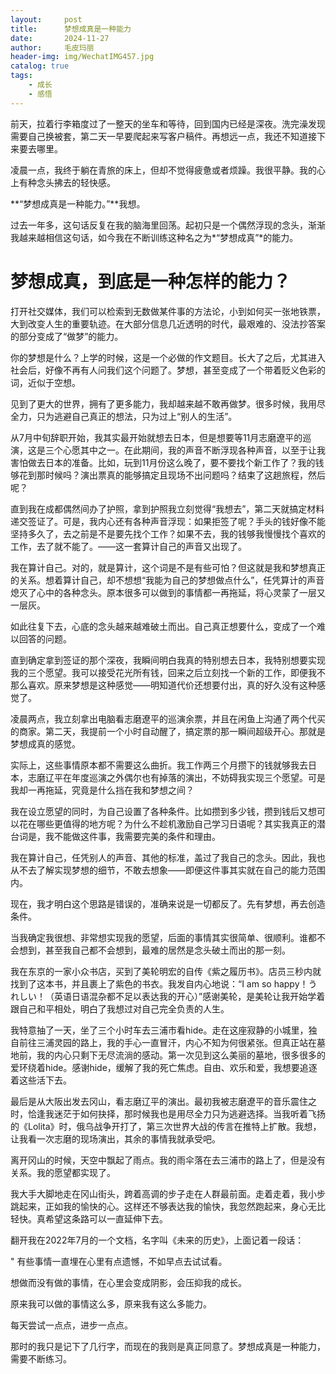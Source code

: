 ```yaml
---
layout:     post
title:      梦想成真是一种能力
date:       2024-11-27
author:     毛皮玛丽
header-img: img/WechatIMG457.jpg
catalog: true
tags:
    - 成长
    - 感悟
---
```

前天，拉着行李箱度过了一整天的坐车和等待，回到国内已经是深夜。洗完澡发现需要自己换被套，第二天一早要爬起来写客户稿件。再想远一点，我还不知道接下来要去哪里。

凌晨一点，我终于躺在青旅的床上，但却不觉得疲惫或者烦躁。我很平静。我的心上有种念头拂去的轻快感。

**“梦想成真是一种能力。”**我想。

过去一年多，这句话反复在我的脑海里回荡。起初只是一个偶然浮现的念头，渐渐我越来越相信这句话，如今我在不断训练这种名之为*“梦想成真”*的能力。

# 梦想成真，到底是一种怎样的能力？

打开社交媒体，我们可以检索到无数做某件事的方法论，小到如何买一张地铁票，大到改变人生的重要轨迹。在大部分信息几近透明的时代，最艰难的、没法抄答案的部分变成了“做梦”的能力。

你的梦想是什么？上学的时候，这是一个必做的作文题目。长大了之后，尤其进入社会后，好像不再有人问我们这个问题了。梦想，甚至变成了一个带着贬义色彩的词，近似于空想。

见到了更大的世界，拥有了更多能力，我却越来越不敢再做梦。很多时候，我用尽全力，只为逃避自己真正的想法，只为过上“别人的生活”。

从7月中旬辞职开始，我其实最开始就想去日本，但是想要等11月志磨遼平的巡演，这是三个心愿其中之一。在此期间，我的声音不断浮现各种声音，以至于让我害怕做去日本的准备。比如，玩到11月份这么晚了，要不要找个新工作了？我的钱够花到那时候吗？演出票真的能够搞定且现场不出问题吗？结束了这趟旅程，然后呢？

直到我在成都偶然间办了护照，拿到护照我立刻觉得“我想去”，第二天就搞定材料递交签证了。可是，我内心还有各种声音浮现：如果拒签了呢？手头的钱好像不能坚持多久了，去之前是不是要先找个工作？如果不去，我的钱够我慢慢找个喜欢的工作，去了就不能了。——这一套算计自己的声音又出现了。

我在算计自己。对的，就是算计，这个词是不是有些可怕？但这就是我和梦想真正的关系。想着算计自己，却不想想“我能为自己的梦想做点什么”，任凭算计的声音熄灭了心中的各种念头。原本很多可以做到的事情都一再拖延，将心灵蒙了一层又一层灰。

如此往复下去，心底的念头越来越难破土而出。自己真正想要什么，变成了一个难以回答的问题。

直到确定拿到签证的那个深夜，我瞬间明白我真的特别想去日本，我特别想要实现我的三个愿望。我可以接受花光所有钱，回来之后立刻找一个新的工作，即便我不那么喜欢。原来梦想是这种感觉——明知道代价还想要付出，真的好久没有这种感觉了。

凌晨两点，我立刻拿出电脑看志磨遼平的巡演余票，并且在闲鱼上沟通了两个代买的商家。第二天，我提前一个小时自动醒了，搞定票的那一瞬间超级开心。那就是梦想成真的感觉。

实际上，这些事情原本都不需要这么曲折。我工作两三个月攒下的钱就够我去日本，志磨辽平在年度巡演之外偶尔也有掉落的演出，不妨碍我实现三个愿望。可是我却一再拖延，究竟是什么挡在我和梦想之间？

我在设立愿望的同时，为自己设置了各种条件。比如攒到多少钱，攒到钱后又想可以花在哪些更值得的地方呢？为什么不趁机激励自己学习日语呢？其实我真正的潜台词是，我不能做这件事，我需要完美的条件和理由。

我在算计自己，任凭别人的声音、其他的标准，盖过了我自己的念头。因此，我也从不去了解实现梦想的细节，不敢去想象——即便这件事其实就在自己的能力范围内。

现在，我才明白这个思路是错误的，准确来说是一切都反了。先有梦想，再去创造条件。

当我确定我很想、非常想实现我的愿望，后面的事情其实很简单、很顺利。谁都不会想到，甚至我自己都不会想到，最难的居然是念头破土而出的那一刻。

我在东京的一家小众书店，买到了美轮明宏的自传《紫之履历书》。店员三秒内就找到了这本书，并且裹上了紫色的书衣。我发自内心地说：“I am so happy！うれしい！（英语日语混杂都不足以表达我的开心）”感谢美轮，是美轮让我开始学着跟自己和平相处，明白了我想过对自己完全负责的人生。

我特意抽了一天，坐了三个小时车去三浦市看hide。走在这座寂静的小城里，独自前往三浦灵园的路上，我的手心一直冒汗，内心不知为何很紧张。但真正站在墓地前，我的内心只剩下无尽流淌的感动。第一次见到这么美丽的墓地，很多很多的爱环绕着hide。感谢hide，缓解了我的死亡焦虑。自由、欢乐和爱，我想要追逐着这些活下去。

最后是从大阪出发去冈山，看志磨辽平的演出。最初我被志磨遼平的音乐震住之时，恰逢我迷茫于如何抉择，那时候我也是用尽全力只为逃避选择。当我听着飞扬的《Lolita》时，俄乌战争开打了，第三次世界大战的传言在推特上扩散。我想，让我看一次志磨的现场演出，其余的事情我就承受吧。

离开冈山的时候，天空中飘起了雨点。我的雨伞落在去三浦市的路上了，但是没有关系。我的愿望都实现了。

我大手大脚地走在冈山街头，跨着高调的步子走在人群最前面。走着走着，我小步跳起来，正如我的愉快的心。这样还不够表达我的愉快，我忽然跑起来，身心无比轻快。真希望这条路可以一直延伸下去。

翻开我在2022年7月的一个文档，名字叫《未来的历史》，上面记着一段话：

" 有些事情一直埋在心里有点遗憾，不如早点去试试看。

想做而没有做的事情，在心里会变成阴影，会压抑我的成长。

原来我可以做的事情这么多，原来我有这么多能力。

每天尝试一点点，进步一点点。

那时的我只是记下了几行字，而现在的我则是真正同意了。梦想成真是一种能力，需要不断练习。
